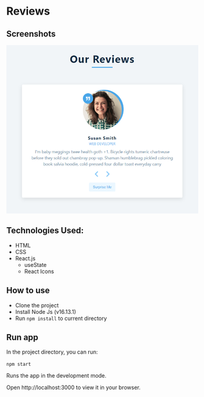 # Reviews

## Screenshots

![Screenshot](./screenshot.png)

## Technologies Used:
- HTML
- CSS
- React.js
   - useState
   - React Icons

## How to use
- Clone the project
- Install Node Js (v16.13.1)
- Run `npm install` to current directory

## Run app
In the project directory, you can run:

`npm start`

Runs the app in the development mode.

Open http://localhost:3000 to view it in your browser.